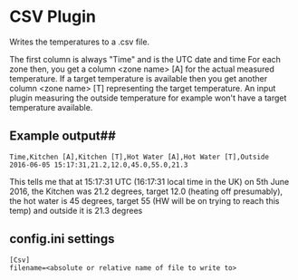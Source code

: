 # CSV Plugin

Writes the temperatures to a .csv file.

The first column is always "Time" and is the UTC date and time
For each zone then, you get a column &lt;zone name&gt; [A] for the actual measured temperature.
If a target temperature is available then you get another column  &lt;zone name&gt; [T] representing the target temperature.
An input plugin measuring the outside temperature for example won't have a target temperature available.
 
## Example output##
```
Time,Kitchen [A],Kitchen [T],Hot Water [A],Hot Water [T],Outside
2016-06-05 15:17:31,21.2,12.0,45.0,55.0,21.3
```

This tells me that at 15:17:31 UTC (16:17:31 local time in the UK) on 5th June 2016, the Kitchen was 21.2 degrees, target 12.0 (heating off presumably), 
the hot water is 45 degrees, target 55 (HW will be on trying to reach this temp) and outside it is 21.3 degrees

## config.ini settings
```
[Csv]
filename=<absolute or relative name of file to write to> 
```
